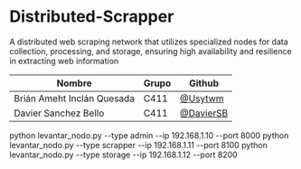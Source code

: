 # Distributed-Scrapper

A distributed web scraping network that utilizes specialized nodes for data collection, processing, and storage, ensuring high availability and resilience in extracting web information

| Nombre                     | Grupo | Github                                   |
| -------------------------- | ----- | ---------------------------------------- |
| Brián Ameht Inclán Quesada | C411  | [@Usytwm](https://github.com/Usytwm)     |
| Davier Sanchez Bello       | C411  | [@DavierSB](https://github.com/DavierSB) |

python levantar_nodo.py --type admin --ip 192.168.1.10 --port 8000
python levantar_nodo.py --type scrapper --ip 192.168.1.11 --port 8100
python levantar_nodo.py --type storage --ip 192.168.1.12 --port 8200
